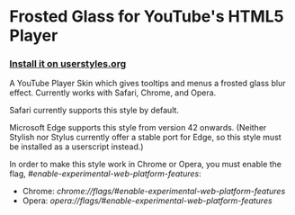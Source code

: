 # Frosted Glass for YouTube's HTML5 Player  
### [Install it on userstyles.org](https://userstyles.org/styles/131768/youtube-player-frosted-glass)

A YouTube Player Skin which gives tooltips and menus a frosted glass blur effect. Currently works with Safari, Chrome, and Opera.

Safari currently supports this style by default.

Microsoft Edge supports this style from version 42 onwards. (Neither Stylish nor Stylus currently offer a stable port for Edge, so this style must be installed as a userscript instead.)

In order to make this style work in Chrome or Opera, you must enable the flag, *#enable-experimental-web-platform-features*:  
* Chrome: *chrome://flags/#enable-experimental-web-platform-features*
* Opera: *opera://flags/#enable-experimental-web-platform-features*
